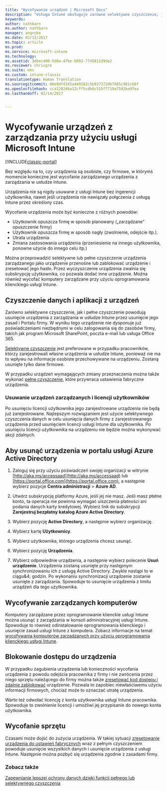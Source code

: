 ```yaml
---
title: "Wycofywanie urządzeń | Microsoft Docs"
description: "Usługa Intune obsługuje zarówno selektywne czyszczenie, jak i pełne czyszczenie na potrzeby usunięcia urządzenia z zarządzania w usłudze Intune przez usunięcie jego zasad i Portalu firmy."
keywords: 
author: nathbarn
ms.author: nathbarn
manager: angrobe
ms.date: 02/13/2017
ms.topic: article
ms.prod: 
ms.service: microsoft-intune
ms.technology: 
ms.assetid: 3dbec400-5d8a-47be-b892-7745811d9de2
ms.reviewer: chrisgre
ms.suite: ems
ms.custom: intune-classic
translationtype: Human Translation
ms.sourcegitcommit: 00e9dfd165a449182c5b937372db7085c981c68f
ms.openlocfilehash: cca12024ba12cff5cdb8c515f7719a7592ba97ea
ms.lasthandoff: 02/14/2017


---
```


# <a name="retire-devices-from-intune-management"></a>Wycofywanie urządzeń z zarządzania przy użyciu usługi Microsoft Intune

[!INCLUDE[classic-portal](../includes/classic-portal.md)]

Bez względu na to, czy urządzenia są osobiste, czy firmowe, w którymś momencie konieczne jest wycofanie zarządzanego urządzenia z zarządzania w usłudze Intune.

Urządzenia nie są nigdy usuwane z usługi Intune bez ingerencji użytkownika, nawet jeśli urządzenia nie nawiązały połączenia z usługą Intune przez określony czas.

Wycofanie urządzenia może być konieczne z różnych powodów:

-    Użytkownik opuszcza firmę w sposób planowany („zarządzane” opuszczenie firmy)
-    Użytkownik opuszcza firmę w sposób nagły (zwolnienie, odejście itp.).
-    Utrata urządzenia
-    Zmiana zastosowania urządzenia (przeniesienie na innego użytkownika, ponowne użycie do innego celu itp.)

Można przeprowadzić selektywne lub pełne czyszczenie urządzenia zarządzanego jako urządzenie przenośne lub zablokować urządzenie i zresetować jego hasło. Przez wyczyszczenie urządzenia zwalnia się subskrypcję użytkownika, co pozwala dodać inne urządzenie. Można również wycofać komputery zarządzane przy użyciu oprogramowania klienckiego usługi Intune.

## <a name="wipe-data-and-apps-from-devices"></a>Czyszczenie danych i aplikacji z urządzeń
Zarówno selektywne czyszczenie, jak i pełne czyszczenie powodują usunięcie urządzenia z zarządzania w usłudze Intune przez usunięcie jego zasad i Portalu firmy. W wyniku tego urządzenie nie dysponuje już poświadczeniami niezbędnymi w celu zalogowania się do zasobów firmy, takich jak program Microsoft SharePoint, poczta e-mail lub usługa Office 365.

[Selektywne czyszczenie](use-remote-wipe-to-help-protect-data-using-microsoft-intune.md#selective-wipe) jest preferowane w przypadku pracowników, którzy zarejestrowali własne urządzenia w usłudze Intune, ponieważ nie ma to wpływu na informacje osobiste przechowywane na urządzeniu. Zostaną usunięte tylko dane firmowe.

W przypadku urządzeń wymagających zmiany przeznaczenia można także wykonać [pełne czyszczenie](use-remote-wipe-to-help-protect-data-using-microsoft-intune.md#full-wipe), które przywraca ustawienia fabryczne urządzenia.

### <a name="removing-user-licenses-and-managed-devices"></a>Usuwanie urządzeń zarządzanych i licencji użytkowników
Po usunięciu licencji użytkownika jego zarejestrowane urządzenia nie będą już zarejestrowane. Najlepszym rozwiązaniem jest użycie selektywnego czyszczenia danych w celu usunięcia danych firmy z zarejestrowanego urządzenia przed usunięciem licencji usługi Intune dla użytkownika. Po usunięciu licencji użytkownika na urządzeniu nie będzie można wykonywać akcji zdalnych.

## <a name="to-delete-devices-in-the-azure-active-directory-portal"></a>Aby usunąć urządzenia w portalu usługi Azure Active Directory

1.  Zaloguj się przy użyciu poświadczeń swojej organizacji w witrynie [http://aka.ms/accessaad](http://aka.ms/accessaad) lub [https://portal.office.com](https://portal.office.com), a następnie wybierz pozycje **Centra administracji** &gt; **Azure AD**.

2.  Utwórz subskrypcję platformy Azure, jeśli jej nie masz. Jeśli masz płatne konto, ta operacja nie powinna wymagać uiszczenia płatności ani podania danych karty kredytowej. Wybierz link do subskrypcji **Zarejestruj bezpłatny katalog Azure Active Directory**.

4.  Wybierz pozycję **Active Directory**, a następnie wybierz organizację.

5.  Wybierz kartę **Użytkownicy**.

6.  Wybierz użytkownika, którego urządzenia chcesz usunąć.

7.  Wybierz pozycję **Urządzenia**.

8.  Wybierz odpowiednie urządzenia, a następnie wybierz polecenie **Usuń urządzenie**. Urządzenia zostaną usunięte przy następnym synchronizowaniu ich z usługą Active Directory. Zwykle nastąpi to w ciągu&4; godzin. Po wykonaniu synchronizacji urządzenie zostanie usunięte z zarządzania. Spowoduje to usunięcie urządzenia z limitu urządzeń dla tego użytkownika.

## <a name="retire-managed-computers"></a>Wycofywanie zarządzanych komputerów
Komputery zarządzane przez oprogramowanie klienckie usługi Intune można usunąć z zarządzania w konsoli administracyjnej usługi Intune. Spowoduje to również odinstalowanie oprogramowania klienckiego i usunięcie zasad usługi Intune z komputera. Zobacz informacje na temat [wycofywania komputerów zarządzanych przy użyciu oprogramowania klienckiego usługi Intune](retire-a-windows-pc-with-microsoft-intune.md).

## <a name="block-access-a-device"></a>Blokowanie dostępu do urządzenia
W przypadku zagubienia urządzenia lub konieczności wycofania urządzenia z powodu odejścia pracownika z firmy i nie zwrócenia przez niego sprzętu należącego do firmy można także [zresetować kod dostępu i zdalnie zablokować](use-remote-lock-and-passcode-reset-in-microsoft-intune.md) urządzenie. Pozwala to zapobiec niewłaściwemu użyciu informacji firmowych, chociaż może to oznaczać utratę urządzenia.

Warto też odwołać licencję z konta użytkownika usługi Intune pracownika. Spowoduje to zwolnienie licencji i umożliwi jej przypisanie do nowego konta użytkownika.

## <a name="retire-hardware"></a>Wycofanie sprzętu
Czasami może dojść do zużycia urządzenia. W takiej sytuacji [zresetowanie urządzenia do ustawień fabrycznych](use-remote-wipe-to-help-protect-data-using-microsoft-intune.md) wraz z pełnym czyszczeniem powoduje usunięcie wszystkich danych i usunięcie urządzenia z usługi Intune. Następnie można pozbyć się urządzenia zgodnie z zasadami firmy.

### <a name="see-also"></a>Zobacz także
[Zapewnianie lepszej ochrony danych dzięki funkcji pełnego lub selektywnego czyszczenia](use-remote-wipe-to-help-protect-data-using-microsoft-intune.md)

